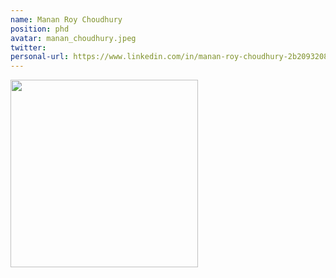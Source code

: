 ```yaml
---
name: Manan Roy Choudhury
position: phd
avatar: manan_choudhury.jpeg
twitter: 
personal-url: https://www.linkedin.com/in/manan-roy-choudhury-2b2093208/
---
```


<img width="300" src="{{site.baseurl}}/images/people/{{page.avatar}}" data-action="zoom">
